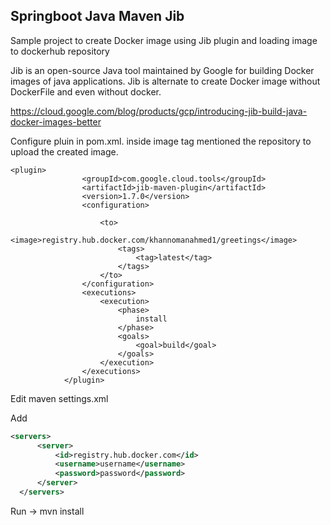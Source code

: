 ## Springboot Java Maven Jib


Sample project to create Docker image using Jib plugin and loading image to dockerhub repository

Jib is an open-source Java tool maintained by Google for building Docker images of java applications. Jib is alternate to create Docker image without DockerFile and even without docker.

 https://cloud.google.com/blog/products/gcp/introducing-jib-build-java-docker-images-better

Configure pluin in pom.xml. inside image tag  mentioned the repository to upload the created image.

```
<plugin>
                <groupId>com.google.cloud.tools</groupId>
                <artifactId>jib-maven-plugin</artifactId>
                <version>1.7.0</version>
                <configuration>

                    <to>
                        <image>registry.hub.docker.com/khannomanahmed1/greetings</image>
                        <tags>
                            <tag>latest</tag>
                        </tags>
                    </to>
                </configuration>
                <executions>
                    <execution>
                        <phase>
                            install
                        </phase>
                        <goals>
                            <goal>build</goal>
                        </goals>
                    </execution>
                </executions>
            </plugin>

 ```           
            
  Edit  maven settings.xml 
  
  Add  
   ```xml
   <servers>
         <server>
             <id>registry.hub.docker.com</id>
             <username>username</username>
             <password>password</password>
         </server>
     </servers>
  ```
  
 Run ->
       mvn install 
 
